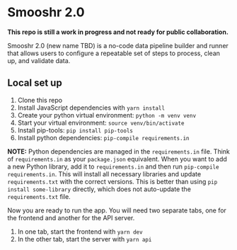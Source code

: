 # Smooshr 2.0

**This repo is still a work in progress and not ready for public collaboration.**

Smooshr 2.0 (new name TBD) is a no-code data pipeline builder and runner that allows users to configure a repeatable set of steps to process, clean up, and validate data.

## Local set up

1. Clone this repo
2. Install JavaScript dependencies with `yarn install`
3. Create your python virtual environment: `python -m venv venv`
4. Start your virtual environment: `source venv/bin/activate`
5. Install pip-tools: `pip install pip-tools`
6. Install python dependencies: `pip-compile requirements.in`

**NOTE:** Python dependencies are managed in the `requirements.in` file. Think of `requirements.in` as your `package.json` equivalent. When you want to add a new Python library, add it to `requirements.in` and then run `pip-compile requirements.in`. This will install all necessary libraries and update `requirements.txt` with the correct versions. This is better than using `pip install some-library` directly, which does not auto-update the `requirements.txt` file.

Now you are ready to run the app. You will need two separate tabs, one for the frontend and another for the API server.

1. In one tab, start the frontend with `yarn dev`
2. In the other tab, start the server with `yarn api`
